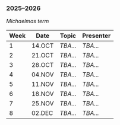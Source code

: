 ### 2025–2026

*Michaelmas term*

| Week | Date | Topic | Presenter |
| --- | --- | --- | --- |
| 1 | 14.OCT | *TBA...* | *TBA...* |
| 2 | 21.OCT | *TBA...* | *TBA...* |
| 3 | 28.OCT | *TBA...* | *TBA...* |
| 4 | 04.NOV | *TBA...* | *TBA...* |
| 5 | 11.NOV | *TBA...* | *TBA...* |
| 6 | 18.NOV | *TBA...* | *TBA...* |
| 7 | 25.NOV | *TBA...* | *TBA...* |
| 8 | 02.DEC | *TBA...* | *TBA...* |